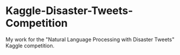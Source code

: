 # Kaggle-Disaster-Tweets-Competition
My work for the "Natural Language Processing with Disaster Tweets" Kaggle competition.
